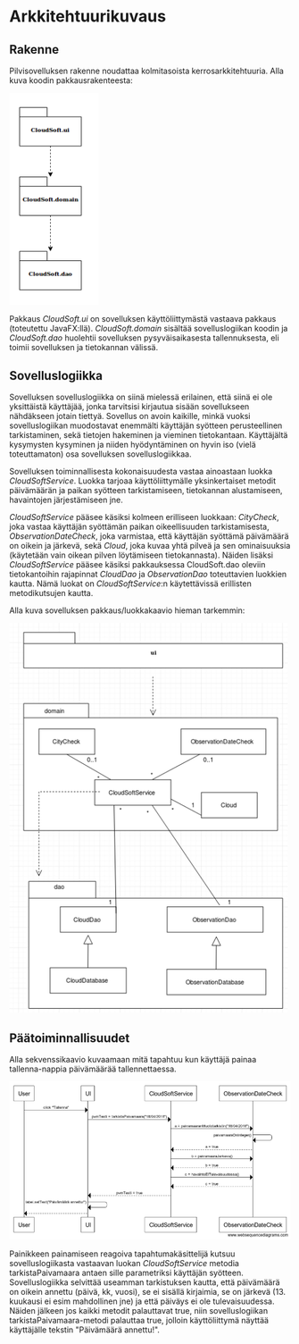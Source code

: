 # Arkkitehtuurikuvaus

## Rakenne
Pilvisovelluksen rakenne noudattaa kolmitasoista kerrosarkkitehtuuria. Alla kuva koodin pakkausrakenteesta:

<img src="https://raw.githubusercontent.com/civuaine/OTM2018_harjoitustyo/master/Dokumentaatio/EditedCloudSoft.png" width="160">

Pakkaus _CloudSoft.ui_ on sovelluksen käyttöliittymästä vastaava pakkaus (toteutettu JavaFX:llä). _CloudSoft.domain_ sisältää sovelluslogiikan koodin ja _CloudSoft.dao_ huolehtii sovelluksen pysyväisaikasesta tallennuksesta, eli toimii sovelluksen ja tietokannan välissä.

## Sovelluslogiikka
Sovelluksen sovelluslogiikka on siinä mielessä erilainen, että siinä ei ole yksittäistä käyttäjää, jonka tarvitsisi kirjautua sisään sovellukseen nähdäkseen jotain tiettyä. Sovellus on avoin kaikille, minkä vuoksi sovelluslogiikan muodostavat enemmälti käyttäjän syötteen perusteellinen tarkistaminen, sekä tietojen hakeminen ja vieminen tietokantaan. Käyttäjältä kysymysten kysyminen ja niiden hyödyntäminen on hyvin iso (vielä toteuttamaton) osa sovelluksen sovelluslogiikkaa.

Sovelluksen toiminnallisesta kokonaisuudesta vastaa ainoastaan luokka _CloudSoftService_. Luokka tarjoaa käyttöliittymälle yksinkertaiset metodit päivämäärän ja paikan syötteen tarkistamiseen, tietokannan alustamiseen, havaintojen järjestämiseen jne.

_CloudSoftService_ pääsee käsiksi kolmeen erilliseen luokkaan: _CityCheck_, joka vastaa käyttäjän syöttämän paikan oikeellisuuden tarkistamisesta, _ObservationDateCheck_, joka varmistaa, että käyttäjän syöttämä päivämäärä on oikein ja järkevä, sekä _Cloud_, joka kuvaa yhtä pilveä ja sen ominaisuuksia (käytetään vain oikean pilven löytämiseen tietokannasta). Näiden lisäksi _CloudSoftService_ pääsee käsiksi pakkauksessa CloudSoft.dao oleviin tietokantoihin rajapinnat _CloudDao_ ja _ObservationDao_ toteuttavien luokkien kautta. Nämä luokat on _CloudSoftService_:n käytettävissä erillisten metodikutsujen kautta.

Alla kuva sovelluksen pakkaus/luokkakaavio hieman tarkemmin:

<img src="https://raw.githubusercontent.com/civuaine/OTM2018_harjoitustyo/master/Dokumentaatio/Luokkakaavio.png" width="500">


## Päätoiminnallisuudet

Alla sekvenssikaavio kuvaamaan mitä tapahtuu kun käyttäjä painaa tallenna-nappia päivämäärää tallennettaessa.

<img src="https://raw.githubusercontent.com/civuaine/OTM2018_harjoitustyo/master/Dokumentaatio/paivays_sekvenssikaavio.png" width="700">

Painikkeen painamiseen reagoiva tapahtumakäsittelijä kutsuu sovelluslogiikasta vastaavan luokan _CloudSoftService_ metodia tarkistaPaivamaara antaen sille parametriksi käyttäjän syötteen. Sovelluslogiikka selvittää useamman tarkistuksen kautta, että päivämäärä on oikein annettu (päivä, kk, vuosi), se ei sisällä kirjaimia, se on järkevä (13. kuukausi ei esim mahdollinen jne) ja että päiväys ei ole tulevaisuudessa. Näiden jälkeen jos kaikki metodit palauttavat true, niin sovelluslogiikan tarkistaPaivamaara-metodi palauttaa true, jolloin käyttöliittymä näyttää käyttäjälle tekstin "Päivämäärä annettu!".
